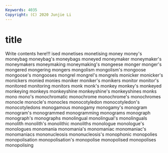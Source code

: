 ```yaml
---
Keywords: 4035
Copyright: (C) 2020 Junjie Li
---
```


# title

Write contents here!!!
ised 
monetises 
monetising 
money 
money's 
moneybag 
moneybag's 
moneybags
moneyed 
moneymaker 
moneymaker's 
moneymakers 
moneymaking 
moneymaking's 
mongeese 
monger 
monger's 
mongered
mongering 
mongers 
mongolism 
mongolism's 
mongoose 
mongoose's 
mongooses 
mongrel 
mongrel's 
mongrels
monicker 
monicker's 
monickers 
monied 
monies 
moniker 
moniker's 
monikers 
monitor 
monitor's
monitored 
monitoring 
monitors 
monk 
monk's 
monkey 
monkey's 
monkeyed 
monkeying 
monkeys
monkeyshine 
monkeyshine's 
monkeyshines 
monks 
mono 
mono's 
monochromatic 
monochrome 
monochrome's 
monochromes
monocle 
monocle's 
monocles 
monocotyledon 
monocotyledon's 
monocotyledons 
monogamous 
monogamy 
monogamy's 
monogram
monogram's 
monogrammed 
monogramming 
monograms 
monograph 
monograph's 
monographs 
monolingual 
monolingual's 
monolinguals
monolith 
monolith's 
monolithic 
monoliths 
monologue 
monologue's 
monologues 
monomania 
monomania's 
monomaniac
monomaniac's 
monomaniacs 
mononucleosis 
mononucleosis's 
monophonic 
monopolies 
monopolisation 
monopolisation's 
monopolise 
monopolised
monopolises 
monopolising 

